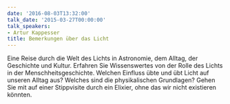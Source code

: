 ```yaml
---
date: '2016-08-03T13:32:00'
talk_date: '2015-03-27T00:00:00'
talk_speakers:
- Artur Kappesser
title: Bemerkungen über das Licht
---
```

Eine Reise durch die Welt des Lichts in Astronomie, dem Alltag, der Geschichte und Kultur. Erfahren Sie Wissenswertes von der Rolle des Lichts in der Menschheitsgeschichte. Welchen Einfluss übte und übt Licht auf unseren Alltag aus? Welches sind die physikalischen Grundlagen? Gehen Sie mit auf einer Stippvisite durch ein Elixier, ohne das wir nicht existieren könnten.

